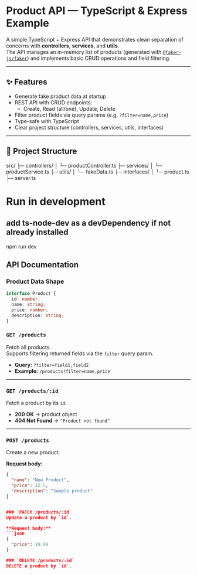 # Product API — TypeScript & Express Example

A simple TypeScript + Express API that demonstrates clean separation of concerns with **controllers**, **services**, and **utils**.  
The API manages an in-memory list of products (generated with [`@faker-js/faker`](https://www.npmjs.com/package/@faker-js/faker)) and implements basic CRUD operations and field filtering.

---

## ✨ Features
- Generate fake product data at startup
- REST API with CRUD endpoints:
  - Create, Read (all/one), Update, Delete
- Filter product fields via query params (e.g. `?filter=name,price`)
- Type-safe with TypeScript
- Clear project structure (controllers, services, utils, interfaces)

---

## 📂 Project Structure
src/
├─ controllers/
│ └─ productController.ts
├─ services/
│ └─ productService.ts
├─ utils/
│ └─ fakeData.ts
├─ interfaces/
│ └─ product.ts
├─ server.ts

# Run in development
## add ts-node-dev as a devDependency if not already installed
npm run dev

##  API Documentation

### Product Data Shape
```ts
interface Product {
  id: number;
  name: string;
  price: number;
  description: string;
}
```
### `GET /products`
Fetch all products.  
Supports filtering returned fields via the `filter` query param.

- **Query:** `?filter=field1,field2`
- **Example:** `/products?filter=name,price`

---

### `GET /products/:id`
Fetch a product by its `id`.

- **200 OK** → product object  
- **404 Not Found** → `"Product not found"`

---

### `POST /products`
Create a new product.  

**Request body:**
```json
{
  "name": "New Product",
  "price": 12.5,
  "description": "Sample product"
}


### `PATCH /products/:id`
Update a product by `id`.

**Request body:**
```json
{
  "price": 19.99
}

### `DELETE /products/:id`
DELETE a product by `id`.